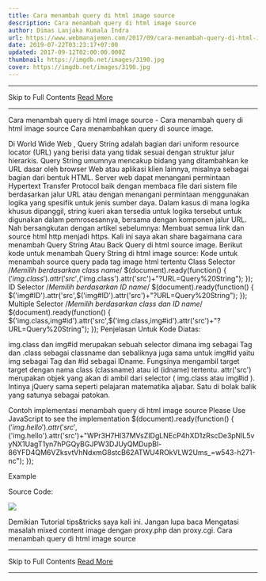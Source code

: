 ```yaml
---
title: Cara menambah query di html image source
description: Cara menambah query di html image source
author: Dimas Lanjaka Kumala Indra
url: https://www.webmanajemen.com/2017/09/cara-menambah-query-di-html-image-source.html
date: 2019-07-22T03:23:17+07:00
updated: 2017-09-12T02:00:00.000Z
thumbnail: https://imgdb.net/images/3190.jpg
cover: https://imgdb.net/images/3190.jpg
---
```


<hr/> Skip to Full Contents <a href="https://www.webmanajemen.com/2017/09/cara-menambah-query-di-html-image-source.html" rel="follow" class="button" id="read-more">Read More</a> <hr/> Cara menambah query di html image source - Cara menambah query di html image source Cara menambahkan query di source image.

Di World Wide Web , Query String adalah bagian dari uniform resource locator (URL) yang berisi data yang tidak sesuai dengan struktur jalur hierarkis. Query String umumnya mencakup bidang yang ditambahkan ke URL dasar oleh browser Web atau aplikasi klien lainnya, misalnya sebagai bagian dari bentuk HTML. 
Server web dapat menangani permintaan Hypertext Transfer Protocol baik dengan membaca file dari sistem file berdasarkan jalur URL atau dengan menangani permintaan menggunakan logika yang spesifik untuk jenis sumber daya. Dalam kasus di mana logika khusus dipanggil, string kueri akan tersedia untuk logika tersebut untuk digunakan dalam pemrosesannya, bersama dengan komponen jalur URL.
Nah bersangkutan dengan artikel sebelumnya: Membuat semua link dan source html http menjadi https. Kali ini saya akan share bagaimana cara menambah Query String Atau Back Query di html source image.
Berikut kode untuk menambah Query String di html image source:
Kode untuk menambah source query pada tag image html tertentu
 Class Selector /*Memilih berdasarkan class name*/
$(document).ready(function() {
$('img.class').attr('src',$('img.class').attr('src')+"?URL=Query%20String");
});
 ID Selector /*Memilih berdasarkan ID name*/
$(document).ready(function() {
$('img#ID').attr('src',$('img#ID').attr('src')+"?URL=Query%20String");
});
 Multiple Selector /*Memilih berdasarkan class dan ID name*/
$(document).ready(function() {
$('img.class,img#id').attr('src',$('img.class,img#id').attr('src')+"?URL=Query%20String");
});
Penjelasan Untuk Kode Diatas:

img.class dan img#id merupakan sebuah selector dimana img sebagai Tag dan .class sebagai classname dan sebaliknya juga sama untuk img#id yaitu img sebagai Tag dan #id sebagai IDname. Fungsinya mengambil target target dengan nama class (classname) atau id (idname) tertentu. 
attr('src') merupakan objek yang akan di ambil dari selector ( img.class atau img#id ).
Intinya jQuery sama seperti pelajaran matematika aljabar. Satu di bolak balik yang satunya sebagai patokan.
 
Contoh implementasi menambah query di html image source
 Please Use JavaScript to see the implementation
$(document).ready(function() { $('img.hello').attr('src',$('img.hello').attr('src')+"WPr3H7HI37MVsZIDgLNEcP4hXD1zRscDe3pNlL5vyNX1UagT1yn7hPGQyBGJPW3DJUyQMDupBl-86YFD4QM6VZksvtVhNdxmG8stcB62ATWU4ROkVLW2Ums_=w543-h271-nc"); });  

Example

Source Code:
<script>
$(document).ready(function() {
$('img.hello').attr('src',$('img.hello').attr('src')+"WPr3H7HI37MVsZIDgLNEcP4hXD1zRscDe3pNlL5vyNX1UagT1yn7hPGQyBGJPW3DJUyQMDupBl-86YFD4QM6VZksvtVhNdxmG8stcB62ATWU4ROkVLW2Ums_=w543-h271-nc");
});
</script>
<img class="hello" src="https://lh3.googleusercontent.com/proxy/"/>


Demikian Tutorial tips&tricks saya kali ini. Jangan lupa baca Mengatasi masalah mixed content image dengan proxy.php dan proxy.cgi. 
Cara menambah query di html image source <hr/> Skip to Full Contents <a href="https://www.webmanajemen.com/2017/09/cara-menambah-query-di-html-image-source.html" rel="follow" class="button" id="read-more">Read More</a> <hr/>